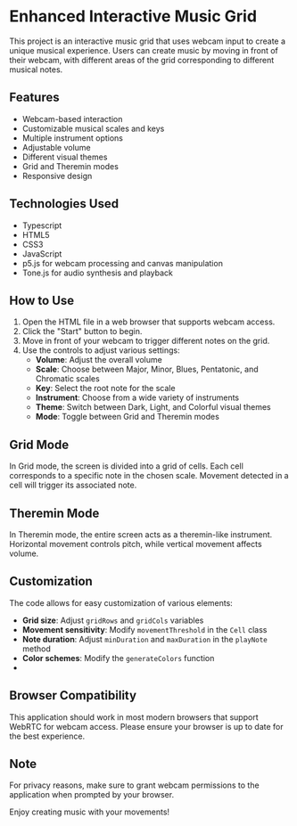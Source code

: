 # Enhanced Interactive Music Grid

This project is an interactive music grid that uses webcam input to create a unique musical experience. Users can create music by moving in front of their webcam, with different areas of the grid corresponding to different musical notes.

## Features
- Webcam-based interaction
- Customizable musical scales and keys
- Multiple instrument options
- Adjustable volume
- Different visual themes
- Grid and Theremin modes
- Responsive design

## Technologies Used
- Typescript
- HTML5
- CSS3
- JavaScript
- p5.js for webcam processing and canvas manipulation
- Tone.js for audio synthesis and playback

## How to Use
1. Open the HTML file in a web browser that supports webcam access.
2. Click the "Start" button to begin.
3. Move in front of your webcam to trigger different notes on the grid.
4. Use the controls to adjust various settings:
   - **Volume**: Adjust the overall volume
   - **Scale**: Choose between Major, Minor, Blues, Pentatonic, and Chromatic scales
   - **Key**: Select the root note for the scale
   - **Instrument**: Choose from a wide variety of instruments
   - **Theme**: Switch between Dark, Light, and Colorful visual themes
   - **Mode**: Toggle between Grid and Theremin modes

## Grid Mode
In Grid mode, the screen is divided into a grid of cells. Each cell corresponds to a specific note in the chosen scale. Movement detected in a cell will trigger its associated note.

## Theremin Mode
In Theremin mode, the entire screen acts as a theremin-like instrument. Horizontal movement controls pitch, while vertical movement affects volume.

## Customization
The code allows for easy customization of various elements:
- **Grid size**: Adjust `gridRows` and `gridCols` variables
- **Movement sensitivity**: Modify `movementThreshold` in the `Cell` class
- **Note duration**: Adjust `minDuration` and `maxDuration` in the `playNote` method
- **Color schemes**: Modify the `generateColors` function
- 

## Browser Compatibility
This application should work in most modern browsers that support WebRTC for webcam access. Please ensure your browser is up to date for the best experience.

## Note
For privacy reasons, make sure to grant webcam permissions to the application when prompted by your browser.

Enjoy creating music with your movements!
